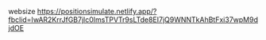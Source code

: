 websize https://positionsimulate.netlify.app/?fbclid=IwAR2KrrJfGB7jlc0ImsTPVTr9sLTde8EI7jQ9WNNTkAhBtFxi37wpM9djdOE
